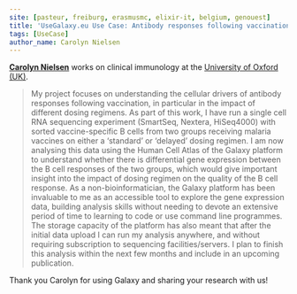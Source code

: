 ```yaml
---
site: [pasteur, freiburg, erasmusmc, elixir-it, belgium, genouest]
title: 'UseGalaxy.eu Use Case: Antibody responses following vaccination'
tags: [UseCase]
author_name: Carolyn Nielsen
---
```


[__Carolyn Nielsen__](https://www.ndm.ox.ac.uk/team/carolyn-nielsen) works on clinical immunology at the [University of Oxford (UK)](https://www.ox.ac.uk/).


> My project focuses on understanding the cellular drivers of antibody responses following vaccination, in particular in the impact of different dosing regimens. As part of this work, I have run a single cell RNA sequencing experiment (SmartSeq, Nextera, HiSeq4000) with sorted vaccine-specific B cells from two groups receiving malaria vaccines on either a ‘standard’ or ‘delayed’ dosing regimen. I am now analysing this data using the Human Cell Atlas of the Galaxy platform to understand whether there is differential gene expression between the B cell responses of the two groups, which would give important insight into the impact of dosing regimen on the quality of the B cell response. As a non-bioinformatician, the Galaxy platform has been invaluable to me as an accessible tool to explore the gene expression data, building analysis skills without needing to devote an extensive period of time to learning to code or use command line programmes. The storage capacity of the platform has also meant that after the initial data upload I can run my analysis anywhere, and without requiring subscription to sequencing facilities/servers. I plan to finish this analysis within the next few months and include in an upcoming publication.

Thank you Carolyn for using Galaxy and sharing your research with us!
